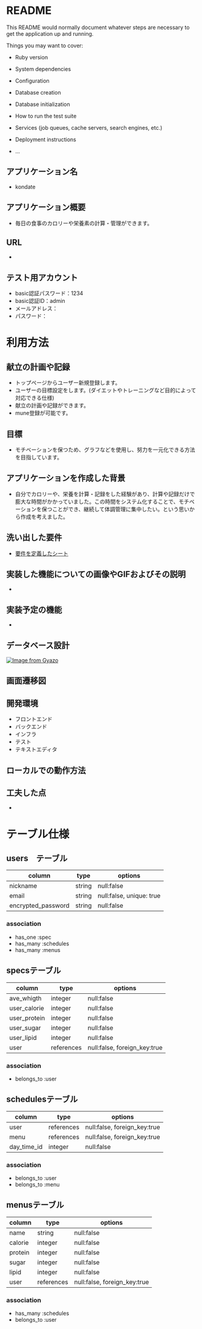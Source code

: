 # README

This README would normally document whatever steps are necessary to get the
application up and running.

Things you may want to cover:

* Ruby version

* System dependencies

* Configuration

* Database creation

* Database initialization

* How to run the test suite

* Services (job queues, cache servers, search engines, etc.)

* Deployment instructions

* ...

## アプリケーション名

- kondate

## アプリケーション概要

- 毎日の食事のカロリーや栄養素の計算・管理ができます。

## URL

- 

## テスト用アカウント

- basic認証パスワード：1234
- basic認証ID：admin
- メールアドレス：
- パスワード：

# 利用方法
## 献立の計画や記録

- トップページからユーザー新規登録します。
- ユーザーの目標設定をします。(ダイエットやトレーニングなど目的によって対応できる仕様)
- 献立の計画や記録ができます。
- mune登録が可能です。

##  目標

- モチベーションを保つため、グラフなどを使用し、努力を一元化できる方法を目指しています。

## アプリケーションを作成した背景

- 自分でカロリーや、栄養を計算・記録をした経験があり、計算や記録だけで膨大な時間がかかっていました。この時間をシステム化することで、モチベーションを保つことができ、継続して体調管理に集中したい。という思いから作成を考えました。

## 洗い出した要件

- [要件を定義したシート](https://docs.google.com/spreadsheets/d/1YSZ2YZBmUfqoCCrDRsDkUdYI8wVAGZElm4DW2YvbV78/edit?usp=share_link)

## 実装した機能についての画像やGIFおよびその説明

-

## 実装予定の機能

- 

## データベース設計
[![Image from Gyazo](https://i.gyazo.com/25a64ac554102548cc4a412df2caff88.png)](https://gyazo.com/25a64ac554102548cc4a412df2caff88)
## 画面遷移図

## 開発環境

- フロントエンド
- バックエンド
- インフラ
- テスト
- テキストエディタ

## ローカルでの動作方法

## 工夫した点

- 

# テーブル仕様
## users　テーブル

|column|type|options|
|------|----|-------|
|nickname|string|null:false|
|email|string|null:false, unique: true|
|encrypted_password|string|null:false|
 
### association

- has_one :spec
- has_many :schedules
- has_many :menus

## specsテーブル

|column|type|options|
|------|----|-------|
|ave_whigth|integer|null:false|
|user_calorie|integer|null:false|
|user_protein|integer|null:false|
|user_sugar|integer|null:false|
|user_lipid|integer|null:false|
|user|references|null:false, foreign_key:true|

### association

- belongs_to :user

## schedulesテーブル

|column|type|options|
|------|----|-------|
|user|references|null:false, foreign_key:true|
|menu|references|null:false, foreign_key:true|
|day_time_id|integer|null:false|

### association

- belongs_to :user
- belongs_to :menu

## menusテーブル

|column|type|options|
|------|----|-------|
|name|string|null:false|
|calorie|integer|null:false|
|protein|integer|null:false|
|sugar|integer|null:false|
|lipid|integer|null:false|
|user|references|null:false, foreign_key:true|

### association

- has_many :schedules
- belongs_to :user